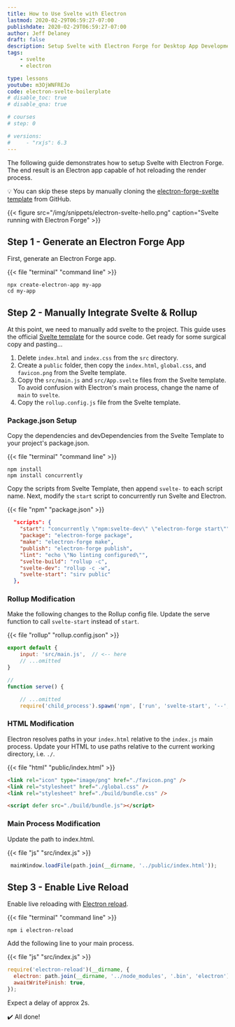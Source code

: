 ```yaml
---
title: How to Use Svelte with Electron
lastmod: 2020-02-29T06:59:27-07:00
publishdate: 2020-02-29T06:59:27-07:00
author: Jeff Delaney
draft: false
description: Setup Svelte with Electron Forge for Desktop App Development
tags: 
    - svelte
    - electron

type: lessons
youtube: m3OjWNFREJo
code: electron-svelte-boilerplate
# disable_toc: true
# disable_qna: true

# courses
# step: 0

# versions: 
#     - "rxjs": 6.3
---
```


The following guide demonstrates how to setup Svelte with Electron Forge. The end result is an Electron app capable of hot reloading the render process. 

💡 You can skip these steps by manually cloning the [electron-forge-svelte template](https://github.com/codediodeio/electron-forge-svelte) from GitHub. 

{{< figure src="/img/snippets/electron-svelte-hello.png" caption="Svelte running with Electron Forge" >}}


## Step 1 - Generate an Electron Forge App

First, generate an Electron Forge app.

{{< file "terminal" "command line" >}}
```text
npx create-electron-app my-app
cd my-app
```

## Step 2 - Manually Integrate Svelte & Rollup

At this point, we need to manually add svelte to the project. This guide uses the official [Svelte template](https://github.com/sveltejs/template) for the source code. Get ready for some surgical copy and pasting... 

1. Delete `index.html` and `index.css` from the `src` directory.
1. Create a `public` folder, then copy the `index.html`, `global.css`, and `favicon.png` from the Svelte template. 
1. Copy the `src/main.js` and `src/App.svelte` files from the Svelte template. To avoid confusion with Electron's main process, change the name of `main` to `svelte`. 
1. Copy the `rollup.config.js` file from the Svelte template.

### Package.json Setup

Copy the dependencies and devDependencies from the Svelte Template to your project's package.json. 

{{< file "terminal" "command line" >}}
```text
npm install
npm install concurrently
```

Copy the scripts from Svelte Template, then append `svelte-` to each script name. Next, modify the `start` script to concurrently run Svelte and Electron. 

{{< file "npm" "package.json" >}}
```json
  "scripts": {
    "start": "concurrently \"npm:svelte-dev\" \"electron-forge start\"",
    "package": "electron-forge package",
    "make": "electron-forge make",
    "publish": "electron-forge publish",
    "lint": "echo \"No linting configured\"",
    "svelte-build": "rollup -c",
    "svelte-dev": "rollup -c -w",
    "svelte-start": "sirv public"
  },
```

### Rollup Modification

Make the following changes to the Rollup config file. Update the serve function to call `svelte-start` instead of `start`. 

{{< file "rollup" "rollup.config.json" >}}
```js
export default {
	input: 'src/main.js',  // <-- here
    // ...omitted
}

// 
function serve() { 

    // ...omitted
    require('child_process').spawn('npm', ['run', 'svelte-start', '--', '--dev'], // <-- and here
```

### HTML Modification

Electron resolves paths in your `index.html` relative to the `index.js` main process. Update your HTML to use paths relative to the current working directory, i.e. `./`. 

{{< file "html" "public/index.html" >}}
```html
<link rel="icon" type="image/png" href="./favicon.png" />
<link rel="stylesheet" href="./global.css" />
<link rel="stylesheet" href="./build/bundle.css" />

<script defer src="./build/bundle.js"></script>
```

### Main Process Modification

Update the path to index.html. 

{{< file "js" "src/index.js" >}}
```javascript
 mainWindow.loadFile(path.join(__dirname, '../public/index.html'));
```

## Step 3 - Enable Live Reload

Enable live reloading with [Electron reload](https://www.npmjs.com/package/electron-reload).

{{< file "terminal" "command line" >}}
```text
npm i electron-reload
```

Add the following line to your main process. 

{{< file "js" "src/index.js" >}}
```javascript
require('electron-reload')(__dirname, {
  electron: path.join(__dirname, '../node_modules', '.bin', 'electron'),
  awaitWriteFinish: true,
});
```

Expect a delay of approx 2s. 

✔️ All done!
